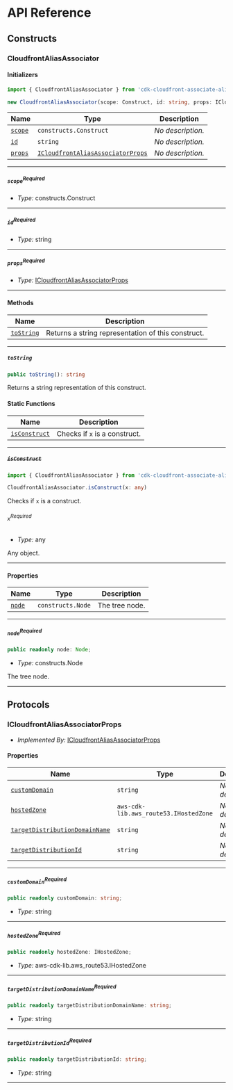 # API Reference <a name="API Reference" id="api-reference"></a>

## Constructs <a name="Constructs" id="Constructs"></a>

### CloudfrontAliasAssociator <a name="CloudfrontAliasAssociator" id="cdk-cloudfront-associate-alias.CloudfrontAliasAssociator"></a>

#### Initializers <a name="Initializers" id="cdk-cloudfront-associate-alias.CloudfrontAliasAssociator.Initializer"></a>

```typescript
import { CloudfrontAliasAssociator } from 'cdk-cloudfront-associate-alias'

new CloudfrontAliasAssociator(scope: Construct, id: string, props: ICloudfrontAliasAssociatorProps)
```

| **Name** | **Type** | **Description** |
| --- | --- | --- |
| <code><a href="#cdk-cloudfront-associate-alias.CloudfrontAliasAssociator.Initializer.parameter.scope">scope</a></code> | <code>constructs.Construct</code> | *No description.* |
| <code><a href="#cdk-cloudfront-associate-alias.CloudfrontAliasAssociator.Initializer.parameter.id">id</a></code> | <code>string</code> | *No description.* |
| <code><a href="#cdk-cloudfront-associate-alias.CloudfrontAliasAssociator.Initializer.parameter.props">props</a></code> | <code><a href="#cdk-cloudfront-associate-alias.ICloudfrontAliasAssociatorProps">ICloudfrontAliasAssociatorProps</a></code> | *No description.* |

---

##### `scope`<sup>Required</sup> <a name="scope" id="cdk-cloudfront-associate-alias.CloudfrontAliasAssociator.Initializer.parameter.scope"></a>

- *Type:* constructs.Construct

---

##### `id`<sup>Required</sup> <a name="id" id="cdk-cloudfront-associate-alias.CloudfrontAliasAssociator.Initializer.parameter.id"></a>

- *Type:* string

---

##### `props`<sup>Required</sup> <a name="props" id="cdk-cloudfront-associate-alias.CloudfrontAliasAssociator.Initializer.parameter.props"></a>

- *Type:* <a href="#cdk-cloudfront-associate-alias.ICloudfrontAliasAssociatorProps">ICloudfrontAliasAssociatorProps</a>

---

#### Methods <a name="Methods" id="Methods"></a>

| **Name** | **Description** |
| --- | --- |
| <code><a href="#cdk-cloudfront-associate-alias.CloudfrontAliasAssociator.toString">toString</a></code> | Returns a string representation of this construct. |

---

##### `toString` <a name="toString" id="cdk-cloudfront-associate-alias.CloudfrontAliasAssociator.toString"></a>

```typescript
public toString(): string
```

Returns a string representation of this construct.

#### Static Functions <a name="Static Functions" id="Static Functions"></a>

| **Name** | **Description** |
| --- | --- |
| <code><a href="#cdk-cloudfront-associate-alias.CloudfrontAliasAssociator.isConstruct">isConstruct</a></code> | Checks if `x` is a construct. |

---

##### ~~`isConstruct`~~ <a name="isConstruct" id="cdk-cloudfront-associate-alias.CloudfrontAliasAssociator.isConstruct"></a>

```typescript
import { CloudfrontAliasAssociator } from 'cdk-cloudfront-associate-alias'

CloudfrontAliasAssociator.isConstruct(x: any)
```

Checks if `x` is a construct.

###### `x`<sup>Required</sup> <a name="x" id="cdk-cloudfront-associate-alias.CloudfrontAliasAssociator.isConstruct.parameter.x"></a>

- *Type:* any

Any object.

---

#### Properties <a name="Properties" id="Properties"></a>

| **Name** | **Type** | **Description** |
| --- | --- | --- |
| <code><a href="#cdk-cloudfront-associate-alias.CloudfrontAliasAssociator.property.node">node</a></code> | <code>constructs.Node</code> | The tree node. |

---

##### `node`<sup>Required</sup> <a name="node" id="cdk-cloudfront-associate-alias.CloudfrontAliasAssociator.property.node"></a>

```typescript
public readonly node: Node;
```

- *Type:* constructs.Node

The tree node.

---




## Protocols <a name="Protocols" id="Protocols"></a>

### ICloudfrontAliasAssociatorProps <a name="ICloudfrontAliasAssociatorProps" id="cdk-cloudfront-associate-alias.ICloudfrontAliasAssociatorProps"></a>

- *Implemented By:* <a href="#cdk-cloudfront-associate-alias.ICloudfrontAliasAssociatorProps">ICloudfrontAliasAssociatorProps</a>


#### Properties <a name="Properties" id="Properties"></a>

| **Name** | **Type** | **Description** |
| --- | --- | --- |
| <code><a href="#cdk-cloudfront-associate-alias.ICloudfrontAliasAssociatorProps.property.customDomain">customDomain</a></code> | <code>string</code> | *No description.* |
| <code><a href="#cdk-cloudfront-associate-alias.ICloudfrontAliasAssociatorProps.property.hostedZone">hostedZone</a></code> | <code>aws-cdk-lib.aws_route53.IHostedZone</code> | *No description.* |
| <code><a href="#cdk-cloudfront-associate-alias.ICloudfrontAliasAssociatorProps.property.targetDistributionDomainName">targetDistributionDomainName</a></code> | <code>string</code> | *No description.* |
| <code><a href="#cdk-cloudfront-associate-alias.ICloudfrontAliasAssociatorProps.property.targetDistributionId">targetDistributionId</a></code> | <code>string</code> | *No description.* |

---

##### `customDomain`<sup>Required</sup> <a name="customDomain" id="cdk-cloudfront-associate-alias.ICloudfrontAliasAssociatorProps.property.customDomain"></a>

```typescript
public readonly customDomain: string;
```

- *Type:* string

---

##### `hostedZone`<sup>Required</sup> <a name="hostedZone" id="cdk-cloudfront-associate-alias.ICloudfrontAliasAssociatorProps.property.hostedZone"></a>

```typescript
public readonly hostedZone: IHostedZone;
```

- *Type:* aws-cdk-lib.aws_route53.IHostedZone

---

##### `targetDistributionDomainName`<sup>Required</sup> <a name="targetDistributionDomainName" id="cdk-cloudfront-associate-alias.ICloudfrontAliasAssociatorProps.property.targetDistributionDomainName"></a>

```typescript
public readonly targetDistributionDomainName: string;
```

- *Type:* string

---

##### `targetDistributionId`<sup>Required</sup> <a name="targetDistributionId" id="cdk-cloudfront-associate-alias.ICloudfrontAliasAssociatorProps.property.targetDistributionId"></a>

```typescript
public readonly targetDistributionId: string;
```

- *Type:* string

---

